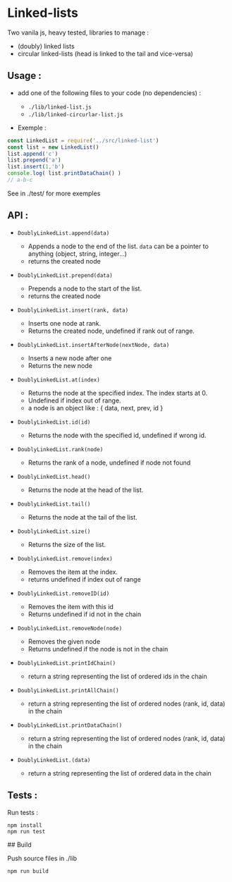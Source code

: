 # Linked-lists

Two vanila js, heavy tested, libraries to manage :
* (doubly) linked lists
* circular linked-lists (head is linked to the tail and vice-versa)


## Usage :

* add one of the following files to your code (no dependencies) :
  * `./lib/linked-list.js`
  * `./lib/linked-circurlar-list.js`

* Exemple :
``` javascript
const LinkedList = require('../src/linked-list')
const list = new LinkedList()
list.append('c')
list.prepend('a')
list.insert(1,'b')
console.log( list.printDataChain() )
// a-b-c
```

See in ./test/ for more exemples

## API :

* `DoublyLinkedList.append(data)`
  * Appends a node to the end of the list. `data` can be a pointer to anything (object, string, integer...)
  * returns the created node

* `DoublyLinkedList.prepend(data)`
  * Prepends a node to the start of the list.
  * returns the created node

* `DoublyLinkedList.insert(rank, data)`
  * Inserts one node at rank.
  * Returns the created node, undefined if rank out of range.

* `DoublyLinkedList.insertAfterNode(nextNode, data)`
  * Inserts a new node after one
  * Returns the new node

* `DoublyLinkedList.at(index)`
  * Returns the node at the specified index. The index starts at 0.
  * Undefined if index out of range.
  * a node is an object like : { data, next, prev, id }

* `DoublyLinkedList.id(id)`
  * Returns the node with the specified id, undefined if wrong id.

* `DoublyLinkedList.rank(node)`
  * Returns the rank of a node, undefined if node not found

* `DoublyLinkedList.head()`
  * Returns the node at the head of the list.

* `DoublyLinkedList.tail()`
  * Returns the node at the tail of the list.

* `DoublyLinkedList.size()`
  * Returns the size of the list.

* `DoublyLinkedList.remove(index)`
  * Removes the item at the index.
  * returns undefined if index out of range

* `DoublyLinkedList.removeID(id)`
  * Removes the item with this id
  * Returns undefined if id not in the chain

* `DoublyLinkedList.removeNode(node)`
  * Removes the given node
  * Returns undefined if the node is not in the chain

* `DoublyLinkedList.printIdChain()`
  * return a string representing the list of ordered ids in the chain

* `DoublyLinkedList.printAllChain()`
  * return a string representing the list of ordered nodes (rank, id, data) in the chain

* `DoublyLinkedList.printDataChain()`
  * return a string representing the list of ordered nodes (rank, id, data) in the chain

* `DoublyLinkedList.(data)`
  * return a string representing the list of ordered data in the chain


## Tests :
Run tests :
```
npm install
npm run test
```

## Build

Push source files in ./lib

```
npm run build
````
